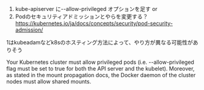 
1. kube-apiserver に--allow-privileged オプションを足す
    or
2. Podのセキュリティアドミッションとやらを変更する？
https://kubernetes.io/ja/docs/concepts/security/pod-security-admission/



1はkubeadamなどk8sのホスティング方法によって、やり方が異なる可能性がありそう

Your Kubernetes cluster must allow privileged pods (i.e. --allow-privileged flag must be set to true for both the API server and the kubelet). Moreover, as stated in the mount propagation docs, the Docker daemon of the cluster nodes must allow shared mounts.